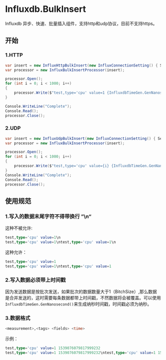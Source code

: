 # Influxdb.BulkInsert

Influxdb 异步、快速、批量插入组件，支持http和udp协议，目前不支持https。

## 开始

### 1.HTTP

````csharp
var insert = new InfluxHttpBulkInsert(new InfluxConnectionSetting() { Server = "192.168.10.110", Port = 8086,Database = "kong",BitchSize = 5000});
var processor = new InfluxBulkInsertProcessor(insert);

processor.Open();
for (int i = 0; i < 1000; i++)
{
    processor.Write($"test,type='cpu' value=1 {InfluxdbTimeGen.GenNanosecond()}");
}

Console.WriteLine("Complete");
Console.Read();
processor.Close();
````

### 2.UDP

````csharp
var insert = new InfluxUdpBulkInsert(new InfluxConnectionSetting() { Server = "192.168.10.110", Port = 8089,BitchSize = 10});
var processor = new InfluxBulkInsertProcessor(insert);

processor.Open();
for (int i = 0; i < 1000; i++)
{
    processor.Write($"test,type='cpu' value={i} {InfluxdbTimeGen.GenNanosecond()}");
}
Console.WriteLine("Complete");
Console.Read();
processor.Close();
````

## 使用规范

### 1.写入的数据**末尾**字符不得带换行 ”\n“

这种不被允许:
````sql
test,type='cpu' value=1\n
test,type='cpu' value=1\ntest,type='cpu' value=1\n
````

这种允许：
````sql
test,type='cpu' value=1
test,type='cpu' value=1\ntest,type='cpu' value=1
````

### 2.写入数据必须带上时间戳

因为发送数据是按批次发送，如果批次的数据数量大于1（BitchSize）,那么数据是合并发送的，这时需要每条数据都带上时间戳，不然数据将会被覆盖。可以使用 `InfluxdbTimeGen.GenNanosecond()`来生成纳秒时间戳，时间戳必须为纳秒。

### 3.数据格式

````sql
<measurement>,<tags> <fields> <time>
````

示例：

````sql
test,type='cpu' value=1 1539076079817999232
test,type='cpu' value=1 1539076079817999232\ntest,type='cpu' value=1 1539076079817999232
````

